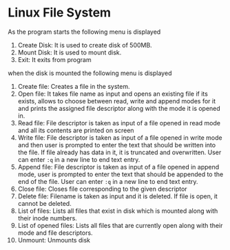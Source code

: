 # Linux File System

As the program starts the following menu is displayed

1. Create Disk: It is used to create disk of 500MB.
2. Mount Disk: It is used to mount disk.
3. Exit: It exits from program

when the disk is mounted the following menu is displayed
1. Create file: Creates a file in the system.
2. Open file: It takes file name as input and opens an existing file if its exists, allows to choose between read, write and append modes for it and prints the assigned file descriptor along with the mode it is opened in.
3. Read file: File descriptor is taken as input of a file opened in read mode and all its contents are printed on screen
4. Write file: File descriptor is taken as input of a file opened in write mode and then user is prompted to enter the text that should be written into the file. If file already has data in it, it is truncated and overwritten. User can enter `:q` in a new line to end text entry.
5. Append file:  File descriptor is taken as input  of a file opened in append mode, user is prompted to enter the text that should be appended to the end of the file. User can enter `:q` in a new line to end text entry.
6. Close file: Closes file corresponding to the given descriptor
7. Delete file: Filename is taken as input and it is deleted. If file is open, it cannot be deleted.
8. List of files: Lists all files that exist in disk which is mounted along with their inode numbers.
9. List of opened files: Lists all files that are currently open along with their mode and file descriptors.
10. Unmount: Unmounts disk
